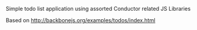 Simple todo list application using assorted Conductor related JS Libraries

Based on http://backbonejs.org/examples/todos/index.html
